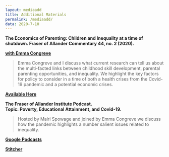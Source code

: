 ```yaml
---
layout: mediaadd
title: Additional Materials
permalink: /mediaadd/
data: 2020-7-10
---
```


**The Economics of Parenting: Children and Inequality at a time of shutdown. Fraser of Allander Commentary 44, no. 2 (2020).**

[**with Emma Congreve**](https://www.strath.ac.uk/staff/congreveemmams/) 
	
>Emma Congreve and I discuss what current research can tell us about the multi-facted links between childhood skill development, parental parenting opportunities, and inequality. We highlight the key factors for policy to consider in a time of both a health crises from the Covid-19 pandemic and a potential economic crises. 

[**Available Here**](https://fraserofallander.org/wp-content/uploads/2020/06/The-Economics-of-Parenting-emma-and-jonathan-formatted.pdf)

**The Fraser of Allander Institute Podcast. <br /> Topic: Poverty, Educational Attainment, and Covid-19.**

 >Hosted by Mairi Spowage and joined by Emma Congreve we discuss how the pandemic highlights a number salient issues related to inequality. 

[**Google Podcasts**](https://podcasts.google.com/feed/aHR0cHM6Ly9mcmFzZXJvZmFsbGFuZGVyLm9yZy9wb2RjYXN0L2ZlZWQv/episode/aHR0cHM6Ly9mcmFzZXJvZmFsbGFuZGVyLm9yZy8_cG9zdF90eXBlPXBvZGNhc3QmcD02MDQ2?ved=2ahUKEwjQj4rKxcLqAhUH8RoKHd0vAZQQkfYCegQIARAF)  

[**Stitcher**](https://www.stitcher.com/podcast/fraser-of-allander-institute-podcast)